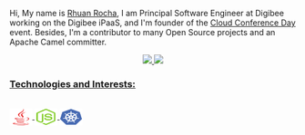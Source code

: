 Hi, My name is [Rhuan Rocha](http://rhuanrocha.net), I am Principal Software Engineer at Digibee working on the Digibee iPaaS, and I'm founder of the [Cloud Conference Day](http://cloudconferenceday.com) event. Besides, I'm a contributor to many Open Source projects and an Apache Camel committer.



<div align="center">
  <a href="https://github.com/rhuan080">
  <img height="180em" src="https://github-readme-stats.vercel.app/api?username=rhuan080&show_icons=true&theme=dracula&include_all_commits=true&count_private=true"/>
  <img height="180em" src="https://github-readme-stats.vercel.app/api/top-langs/?username=rhuan080&layout=compact&langs_count=7&theme=dracula"/>
</div>
  
### Technologies and Interests:
<div style="display: inline_block"><br>
  <img align="center" alt="Rhuan-Java" height="30" width="40" src="https://raw.githubusercontent.com/devicons/devicon/master/icons/java/java-plain.svg">
  <img align="center" alt="Rhuan-NodeJS" height="30" width="40" src="https://raw.githubusercontent.com/devicons/devicon/master/icons/nodejs/nodejs-plain.svg">
  <img align="center" alt="Rhuan-Kubernetes" height="30" width="40" src="https://raw.githubusercontent.com/devicons/devicon/master/icons/kubernetes/kubernetes-plain.svg">
</div>
  
